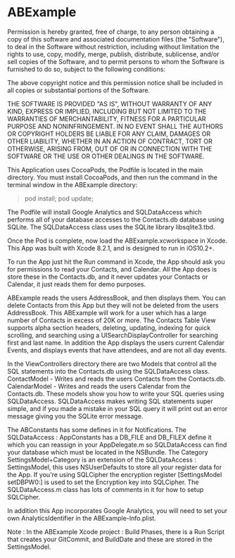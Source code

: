 ABExample
=========

Permission is hereby granted, free of charge, to any person obtaining a copy of this software and associated documentation files (the "Software"), to deal in the Software without restriction, including without limitation the rights to use, copy, modify, merge, publish, distribute, sublicense, and/or sell copies of the Software, and to permit persons to whom the Software is furnished to do so, subject to the following conditions:

The above copyright notice and this permission notice shall be included in all copies or substantial portions of the Software.

THE SOFTWARE IS PROVIDED "AS IS", WITHOUT WARRANTY OF ANY KIND, EXPRESS OR IMPLIED, INCLUDING BUT NOT LIMITED TO THE WARRANTIES OF MERCHANTABILITY, FITNESS FOR A PARTICULAR PURPOSE AND NONINFRINGEMENT. IN NO EVENT SHALL THE AUTHORS OR COPYRIGHT HOLDERS BE LIABLE FOR ANY CLAIM, DAMAGES OR OTHER LIABILITY, WHETHER IN AN ACTION OF CONTRACT, TORT OR OTHERWISE, ARISING FROM, OUT OF OR IN CONNECTION WITH THE SOFTWARE OR THE USE OR OTHER DEALINGS IN THE SOFTWARE.

This Application uses CocoaPods, the Podfile is located in the main directory.
You must install CocoaPods, and then run the command in the terminal window in the ABExample directory:
>pod install;
>pod update;

The Podfile will install Google Analytics and SQLDataAccess which performs all of your database accesses to the
Contacts.db database using SQLite. The SQLDataAccess class uses the SQLite library libsqlite3.tbd.

Once the Pod is complete, now load the ABExample.xcworkspace in Xcode. 
This App was built with Xcode 8.2.1, and is designed to run in iOS10.2+.

To run the App just hit the Run command in Xcode, the App should ask you for permissions to read your Contacts, and
Calendar. All the App does is store these in the Contacts.db, and it never updates your Contacts or Calendar, it just
reads them for demo purposes.

ABExample reads the users AddressBook, and then displays them. You can delete Contacts from this App
but they will not be deleted from the users AddressBook. This ABExample will work for a user which has 
a large number of Contacts in excess of 20K or more. The Contacts Table View supports alpha section headers, 
deleting, updating, indexing for quick scrolling, and searching using a UISearchDisplayController for 
searching first and last name. In addition the App displays the users current Calendar Events, and displays
events that have attendees, and are not all day events.

In the ViewControllers directory there are two Models that control all the SQL statements into the Contacts.db
using the SQLDataAccess class.
ContactModel - Writes and reads the users Contacts from the Contacts.db.
CalendarModel - Writes and reads the users Calendar from the Contacts.db.
These models show you how to write your SQL queries using SQLDataAccess.
SQLDataAccess makes writing SQL statements super simple, and if you made a mistake in your SQL query it will print
out an error message giving you the SQLite error message.

The ABConstants has some defines in it for Notifications.
The SQLDataAccess : AppConstants has a DB_FILE and DB_FILEX define it which you can reassign in your
AppDelegate.m so SQLDataAccess can find your database which must be located in the NSBundle.
The Category SettingsModel+Category is an extension of the SQLDataAccess : SettingsModel, this uses
NSUserDefaults to store all your register data for the App. If you're using SQLCipher the encryption register
[SettingsModel setDBPW0:] is used to set the Encryption key into SQLCipher. The SQLDataAccess.m class has
lots of comments in it for how to setup SQLCipher.

In addition this App incorporates Google Analytics, you will need to set your own AnalyticsIdentifier in
the ABExample-Info.plist.

Note : In the ABExample Xcode project : Build Phases, there is a Run Script that creates your GitCommit,
and BuildDate and these are stored in the SettingsModel.


